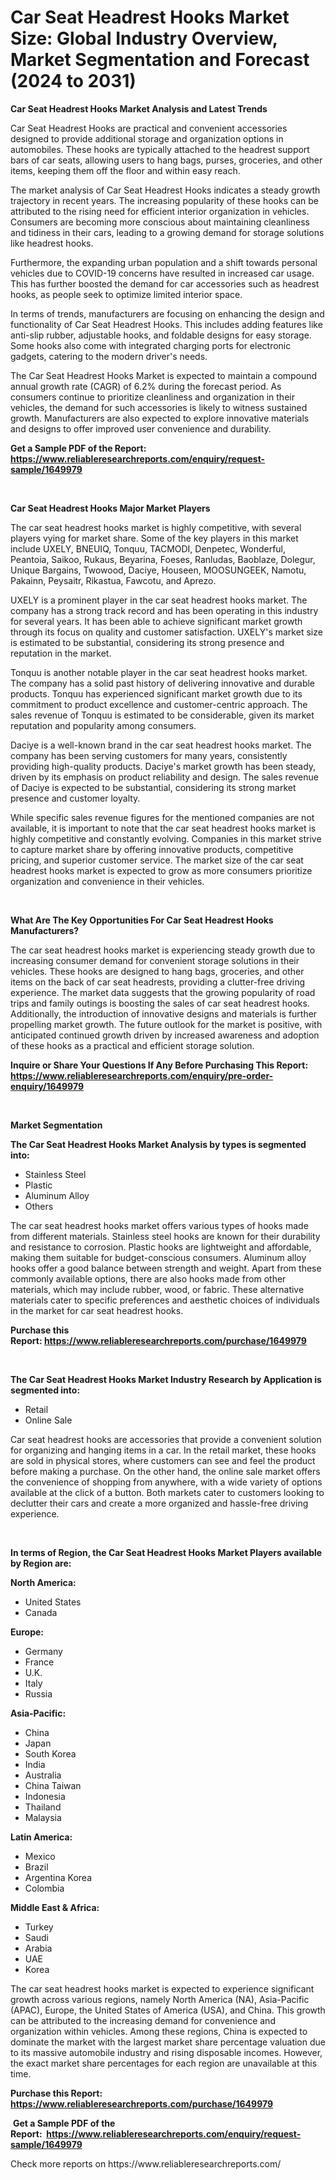 <p><h1>Car Seat Headrest Hooks Market Size: Global Industry Overview, Market Segmentation and Forecast (2024 to 2031)</h1></p><p><strong>Car Seat Headrest Hooks Market Analysis and Latest Trends</strong></p>
<p><p>Car Seat Headrest Hooks are practical and convenient accessories designed to provide additional storage and organization options in automobiles. These hooks are typically attached to the headrest support bars of car seats, allowing users to hang bags, purses, groceries, and other items, keeping them off the floor and within easy reach.</p><p>The market analysis of Car Seat Headrest Hooks indicates a steady growth trajectory in recent years. The increasing popularity of these hooks can be attributed to the rising need for efficient interior organization in vehicles. Consumers are becoming more conscious about maintaining cleanliness and tidiness in their cars, leading to a growing demand for storage solutions like headrest hooks.</p><p>Furthermore, the expanding urban population and a shift towards personal vehicles due to COVID-19 concerns have resulted in increased car usage. This has further boosted the demand for car accessories such as headrest hooks, as people seek to optimize limited interior space.</p><p>In terms of trends, manufacturers are focusing on enhancing the design and functionality of Car Seat Headrest Hooks. This includes adding features like anti-slip rubber, adjustable hooks, and foldable designs for easy storage. Some hooks also come with integrated charging ports for electronic gadgets, catering to the modern driver's needs.</p><p>The Car Seat Headrest Hooks Market is expected to maintain a compound annual growth rate (CAGR) of 6.2% during the forecast period. As consumers continue to prioritize cleanliness and organization in their vehicles, the demand for such accessories is likely to witness sustained growth. Manufacturers are also expected to explore innovative materials and designs to offer improved user convenience and durability.</p></p>
<p><strong>Get a Sample PDF of the Report:&nbsp; <a href="https://www.reliableresearchreports.com/enquiry/request-sample/1649979">https://www.reliableresearchreports.com/enquiry/request-sample/1649979</a></strong></p>
<p>&nbsp;</p>
<p><strong>Car Seat Headrest Hooks Major Market Players</strong></p>
<p><p>The car seat headrest hooks market is highly competitive, with several players vying for market share. Some of the key players in this market include UXELY, BNEUIQ, Tonquu, TACMODI, Denpetec, Wonderful, Peantoia, Saikoo, Rukaus, Beyarina, Foeses, Ranludas, Baoblaze, Dolegur, Unique Bargains, Twowood, Daciye, Houseen, MOOSUNGEEK, Namotu, Pakainn, Peysaitr, Rikastua, Fawcotu, and Aprezo.</p><p>UXELY is a prominent player in the car seat headrest hooks market. The company has a strong track record and has been operating in this industry for several years. It has been able to achieve significant market growth through its focus on quality and customer satisfaction. UXELY's market size is estimated to be substantial, considering its strong presence and reputation in the market.</p><p>Tonquu is another notable player in the car seat headrest hooks market. The company has a solid past history of delivering innovative and durable products. Tonquu has experienced significant market growth due to its commitment to product excellence and customer-centric approach. The sales revenue of Tonquu is estimated to be considerable, given its market reputation and popularity among consumers.</p><p>Daciye is a well-known brand in the car seat headrest hooks market. The company has been serving customers for many years, consistently providing high-quality products. Daciye's market growth has been steady, driven by its emphasis on product reliability and design. The sales revenue of Daciye is expected to be substantial, considering its strong market presence and customer loyalty.</p><p>While specific sales revenue figures for the mentioned companies are not available, it is important to note that the car seat headrest hooks market is highly competitive and constantly evolving. Companies in this market strive to capture market share by offering innovative products, competitive pricing, and superior customer service. The market size of the car seat headrest hooks market is expected to grow as more consumers prioritize organization and convenience in their vehicles.</p></p>
<p>&nbsp;</p>
<p><strong>What Are The Key Opportunities For Car Seat Headrest Hooks Manufacturers?</strong></p>
<p><p>The car seat headrest hooks market is experiencing steady growth due to increasing consumer demand for convenient storage solutions in their vehicles. These hooks are designed to hang bags, groceries, and other items on the back of car seat headrests, providing a clutter-free driving experience. The market data suggests that the growing popularity of road trips and family outings is boosting the sales of car seat headrest hooks. Additionally, the introduction of innovative designs and materials is further propelling market growth. The future outlook for the market is positive, with anticipated continued growth driven by increased awareness and adoption of these hooks as a practical and efficient storage solution.</p></p>
<p><strong>Inquire or Share Your Questions If Any Before Purchasing This Report: <a href="https://www.reliableresearchreports.com/enquiry/pre-order-enquiry/1649979">https://www.reliableresearchreports.com/enquiry/pre-order-enquiry/1649979</a></strong></p>
<p>&nbsp;</p>
<p><strong>Market Segmentation</strong></p>
<p><strong>The Car Seat Headrest Hooks Market Analysis by types is segmented into:</strong></p>
<p><ul><li>Stainless Steel</li><li>Plastic</li><li>Aluminum Alloy</li><li>Others</li></ul></p>
<p><p>The car seat headrest hooks market offers various types of hooks made from different materials. Stainless steel hooks are known for their durability and resistance to corrosion. Plastic hooks are lightweight and affordable, making them suitable for budget-conscious consumers. Aluminum alloy hooks offer a good balance between strength and weight. Apart from these commonly available options, there are also hooks made from other materials, which may include rubber, wood, or fabric. These alternative materials cater to specific preferences and aesthetic choices of individuals in the market for car seat headrest hooks.</p></p>
<p><strong>Purchase this Report:&nbsp;<a href="https://www.reliableresearchreports.com/purchase/1649979">https://www.reliableresearchreports.com/purchase/1649979</a></strong></p>
<p>&nbsp;</p>
<p><strong>The Car Seat Headrest Hooks Market Industry Research by Application is segmented into:</strong></p>
<p><ul><li>Retail</li><li>Online Sale</li></ul></p>
<p><p>Car seat headrest hooks are accessories that provide a convenient solution for organizing and hanging items in a car. In the retail market, these hooks are sold in physical stores, where customers can see and feel the product before making a purchase. On the other hand, the online sale market offers the convenience of shopping from anywhere, with a wide variety of options available at the click of a button. Both markets cater to customers looking to declutter their cars and create a more organized and hassle-free driving experience.</p></p>
<p>&nbsp;</p>
<p><strong>In terms of Region, the Car Seat Headrest Hooks Market Players available by Region are:</strong></p>
<p>
    <p> <strong> North America: </strong>
        <ul>
            <li>United States</li>
            <li>Canada</li>
        </ul>
        </p> 
    <p> <strong> Europe: </strong>
        <ul>
            <li>Germany</li>
            <li>France</li>
            <li>U.K.</li>
            <li>Italy</li>
            <li>Russia</li>
        </ul>
        </p> 
    <p> <strong> Asia-Pacific: </strong>
        <ul>
            <li>China</li>
            <li>Japan</li>
            <li>South Korea</li>
            <li>India</li>
            <li>Australia</li>
            <li>China Taiwan</li>
            <li>Indonesia</li>
            <li>Thailand</li>
            <li>Malaysia</li>
        </ul>
        </p> 
    <p> <strong> Latin America: </strong>
        <ul>
            <li>Mexico</li>
            <li>Brazil</li>
            <li>Argentina Korea</li>
            <li>Colombia</li>
        </ul>
        </p> 
    <p> <strong> Middle East & Africa: </strong>
        <ul>
            <li>Turkey</li>
            <li>Saudi</li>
            <li>Arabia</li>
            <li>UAE</li>
            <li>Korea</li>
        </ul>
    </p>
    </p>
<p><p>The car seat headrest hooks market is expected to experience significant growth across various regions, namely North America (NA), Asia-Pacific (APAC), Europe, the United States of America (USA), and China. This growth can be attributed to the increasing demand for convenience and organization within vehicles. Among these regions, China is expected to dominate the market with the largest market share percentage valuation due to its massive automobile industry and rising disposable incomes. However, the exact market share percentages for each region are unavailable at this time.</p></p>
<p><strong>Purchase this Report: <a href="https://www.reliableresearchreports.com/purchase/1649979">https://www.reliableresearchreports.com/purchase/1649979</a></strong></p>
<p>&nbsp;<strong>Get a Sample PDF of the Report:&nbsp;&nbsp;<a href="https://www.reliableresearchreports.com/enquiry/request-sample/1649979">https://www.reliableresearchreports.com/enquiry/request-sample/1649979</a></strong></p>
<p><strong></strong></p>
<p>Check more reports on https://www.reliableresearchreports.com/</p>